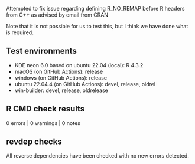 Attempted to fix issue regarding defining R_NO_REMAP before R headers from C++ 
as advised by email from CRAN

Note that it is not possible for us to test this, but I think we have done 
what is required.

## Test environments

* KDE neon 6.0 based on ubuntu 22.04 (local): R 4.3.2
* macOS (on GitHub Actions): release
* windows (on GitHub Actions): release
* ubuntu 22.04.4 (on GitHub Actions): devel, release, oldrel
* win-builder: devel, release, oldrelease

## R CMD check results

0 errors | 0 warnings | 0 notes

## revdep checks

All reverse dependencies have been checked with no new errors detected.
